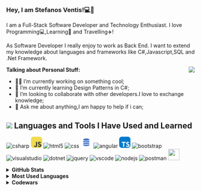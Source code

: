 <!--<p align="center">
  <img src="https://capsule-render.vercel.app/api?text=Hey%20Everyone!&animation=fadeIn&type=waving&color=green&height=100"/>
</p>-->


### Hey, I am Stefanos Ventis!💻🙏
I am a Full-Stack Software Developer and Technology Enthusiast. I love Programming💻,Learning📙 and Travelling✈️!

As Software Developer I really enjoy to work as Back End. I want to extend my knowledge about languages and frameworks like C#,Javascript,SQL and .Net Framework.





<img align="right" src="https://user-images.githubusercontent.com/101551480/192903634-aeb05a54-1fe1-4f36-ab7f-0e55ae6bb15d.gif"/>


**Talking about Personal Stuff:**

- 👨‍💻 I’m currently working on something cool;
- 🌱 I’m currently learning Design Patterns in C#;
- 👯 I’m looking to collaborate with other developers.I love to exchange knowledge;
- 💬 Ask me about anything,I am happy to help if i can;

<h2><img src="https://media0.giphy.com/media/KzJkzjggfGN5Py6nkT/200.webp?cid=ecf05e47usopejwu2y42jlybf41a8aga7shp3qpbefg8enpw&rid=200.webp&ct=s" width="40"/> Languages and Tools I Have Used and Learned</h2>
<p align="left">
<img src="https://cdn.jsdelivr.net/gh/devicons/devicon/icons/csharp/csharp-original.svg" alt="csharp" width="30" height="30"/>
<img src="https://raw.githubusercontent.com/tandpfun/skill-icons/main/icons/JavaScript.svg" alt="javascript" width="30" height="30"/>
<img src="https://cdn.jsdelivr.net/gh/devicons/devicon/icons/html5/html5-original.svg" alt="html5" width="30" height="30"/>
<img src="https://cdn.jsdelivr.net/gh/devicons/devicon/icons/css3/css3-original.svg" alt="css" width="30" height="30"/>
<img src="https://raw.githubusercontent.com/github/explore/80688e429a7d4ef2fca1e82350fe8e3517d3494d/topics/sql/sql.png" alt="sql" width="30" height="30"/>
<img src="https://cdn.jsdelivr.net/gh/devicons/devicon/icons/angularjs/angularjs-original.svg" alt="angular" width="30" height="30"/>
<img src="https://raw.githubusercontent.com/tandpfun/skill-icons/main/icons/TypeScript.svg" alt="typescript" width="30" height="30"/>
<img src="https://cdn.jsdelivr.net/gh/devicons/devicon/icons/bootstrap/bootstrap-original.svg" alt="bootstrap" width="30" height="30"/>
<img src="https://cdn.jsdelivr.net/gh/devicons/devicon/icons/visualstudio/visualstudio-plain.svg" alt="visualstudio" width="30" height="30"/>
<img src="https://cdn.jsdelivr.net/gh/devicons/devicon/icons/dot-net/dot-net-original-wordmark.svg" alt="dotnet" width="30" height="30"/>
<img src="https://cdn.jsdelivr.net/gh/devicons/devicon/icons/jquery/jquery-plain-wordmark.svg" alt="jquery" width="30" height="30"/>
<img src="https://cdn.jsdelivr.net/gh/devicons/devicon/icons/vscode/vscode-original.svg" alt="vscode" width="30" height="30"/>
<img src="https://cdn.jsdelivr.net/gh/devicons/devicon/icons/nodejs/nodejs-original.svg" alt="nodejs" width="30" height="30"/>
<img src="https://www.vectorlogo.zone/logos/getpostman/getpostman-icon.svg" alt="postman" width="30" height="30"/>
<img src="https://raw.githubusercontent.com/file-icons/icons/master/svg/Fork.svg" width="30" height="30"/>
</p>

<details>
<summary><strong>GitHub Stats</strong></summary>
<br/>
<img src="https://github-readme-stats.vercel.app/api?username=SteVentis&theme=gruvbox&show_icons=true&border_color=de0101&text_color=de0101&title_color=000000&bg_color=ffffff">
</details>
<details>
<summary><strong>Most Used Languages</strong></summary>
<br/>
<img src="https://github-readme-stats.vercel.app/api/top-langs/?username=SteVentis&layout=compact&theme=dark&border_color=de0101&text_color=de0101&title_color=000000&bg_color=ffffff">
</details>
<details>
<summary><strong>Codewars</strong></summary>
<br/>
<img src="https://github.r2v.ch/codewars?user=Steve%20Ventis&top_languages=true&theme=light&stroke=red">
</details>


<!--<img src="https://user-images.githubusercontent.com/101551480/192805963-4cdce81c-3469-450f-8772-799bc4a043fe.gif" width="250" height="500"/>-->
<!--![ezgif-2-a01c8f6698](https://capsule-render.vercel.app/api?text=Hey%20Everyone!&animation=fadeIn&type=waving&color=green&height=100)-->
